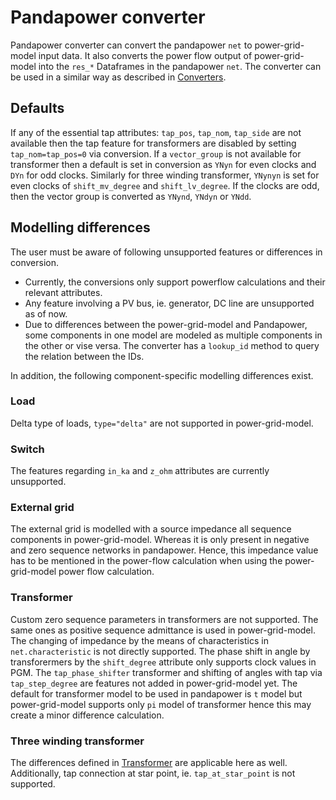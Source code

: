<!--
SPDX-FileCopyrightText: 2022 Contributors to the Power Grid Model project <dynamic.grid.calculation@alliander.com>

SPDX-License-Identifier: MPL-2.0
-->

# Pandapower converter

Pandapower converter can convert the pandapower `net` to power-grid-model input data. 
It also converts the power flow output of power-grid-model into the `res_*` Dataframes in the pandapower `net`.
The converter can be used in a similar way as described in [Converters](converter.md).

## Defaults

If any of the essential tap attributes: `tap_pos`, `tap_nom`, `tap_side` are not available then the tap feature for transformers are disabled by setting `tap_nom=tap_pos=0` via conversion.
If a `vector_group` is not available for transformer then a default is set in conversion as `YNyn` for even clocks and `DYn` for odd clocks.
Similarly for three winding transformer, `YNynyn` is set for even clocks of `shift_mv_degree` and `shift_lv_degree`.
If the clocks are odd, then the vector group is converted as `YNynd`, `YNdyn` or `YNdd`.

## Modelling differences

The user must be aware of following unsupported features or differences in conversion. 

* Currently, the conversions only support powerflow calculations and their relevant attributes.
* Any feature involving a PV bus, ie. generator, DC line are unsupported as of now.
* Due to differences between the power-grid-model and Pandapower, some components in one model are modeled as multiple components in the other or vise versa.
  The converter has a `lookup_id` method to query the relation between the IDs.

In addition, the following component-specific modelling differences exist.

### Load

Delta type of loads, `type="delta"` are not supported in power-grid-model.

### Switch

The features regarding `in_ka` and `z_ohm` attributes are currently unsupported.

### External grid

The external grid is modelled with a source impedance all sequence components in power-grid-model.
Whereas it is only present in negative and zero sequence networks in pandapower.
Hence, this impedance value has to be mentioned in the power-flow calculation when using the power-grid-model power flow calculation.

### Transformer

Custom zero sequence parameters in transformers are not supported.
The same ones as positive sequence admittance is used in power-grid-model.
The changing of impedance by the means of characteristics in `net.characteristic` is not directly supported.
The phase shift in angle by transforermers by the `shift_degree` attribute only supports clock values in PGM.
The `tap_phase_shifter` transformer and shifting of angles with tap via `tap_step_degree` are features not added in power-grid-model yet.
The default for transformer model to be used in pandapower is `t` model but power-grid-model supports only `pi` model of transformer hence this may create a minor difference calculation.

### Three  winding transformer

The differences defined in [Transformer](#transformer) are applicable here as well.
Additionally, tap connection at star point, ie. `tap_at_star_point` is not supported.